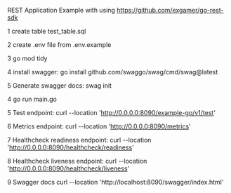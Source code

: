 REST Application Example with using 
https://github.com/exgamer/go-rest-sdk

1 create table test_table.sql

2 create .env file from .env.example

3 go mod tidy

4 install swagger: go install github.com/swaggo/swag/cmd/swag@latest

5 Generate swagger docs: swag init

4 go run main.go

5 Test endpoint: curl --location 'http://0.0.0.0:8090/example-go/v1/test'

6 Metrics endpoint: curl --location 'http://0.0.0.0:8090/metrics'

7 Healthcheck readiness endpoint: curl --location 'http://0.0.0.0:8090/healthcheck/readiness'

8 Healthcheck liveness endpoint: curl --location 'http://0.0.0.0:8090/healthcheck/liveness'

9 Swagger docs curl --location 'http://localhost:8090/swagger/index.html'


